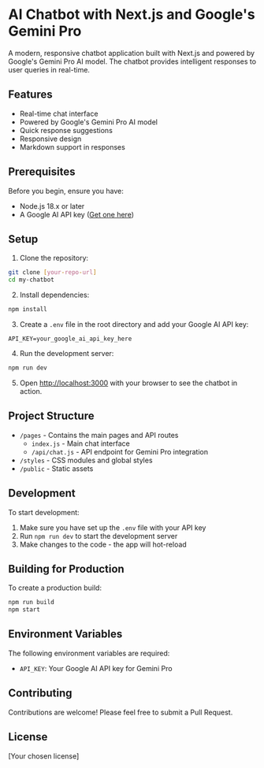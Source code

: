 # AI Chatbot with Next.js and Google's Gemini Pro

A modern, responsive chatbot application built with Next.js and powered by Google's Gemini Pro AI model. The chatbot provides intelligent responses to user queries in real-time.

## Features

- Real-time chat interface
- Powered by Google's Gemini Pro AI model
- Quick response suggestions
- Responsive design
- Markdown support in responses

## Prerequisites

Before you begin, ensure you have:
- Node.js 18.x or later
- A Google AI API key ([Get one here](https://makersuite.google.com/app/apikey))

## Setup

1. Clone the repository:
```bash
git clone [your-repo-url]
cd my-chatbot
```

2. Install dependencies:
```bash
npm install
```

3. Create a `.env` file in the root directory and add your Google AI API key:
```env
API_KEY=your_google_ai_api_key_here
```

4. Run the development server:
```bash
npm run dev
```

5. Open [http://localhost:3000](http://localhost:3000) with your browser to see the chatbot in action.

## Project Structure

- `/pages` - Contains the main pages and API routes
  - `index.js` - Main chat interface
  - `/api/chat.js` - API endpoint for Gemini Pro integration
- `/styles` - CSS modules and global styles
- `/public` - Static assets

## Development

To start development:

1. Make sure you have set up the `.env` file with your API key
2. Run `npm run dev` to start the development server
3. Make changes to the code - the app will hot-reload

## Building for Production

To create a production build:

```bash
npm run build
npm start
```

## Environment Variables

The following environment variables are required:

- `API_KEY`: Your Google AI API key for Gemini Pro

## Contributing

Contributions are welcome! Please feel free to submit a Pull Request.

## License

[Your chosen license]
